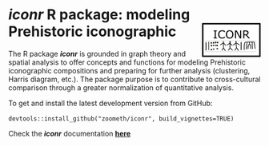 # ***iconr*** R package: modeling Prehistoric iconographic <img src="/logo/iconr_logo.png" align="right" />

The R package ***iconr*** is grounded in graph theory and spatial analysis to offer concepts and functions for modeling Prehistoric iconographic compositions and preparing for further analysis (clustering, Harris diagram, etc.). The package purpose is to contribute to cross-cultural comparison through a greater normalization of quantitative analysis.  

To get and install the latest development version from GitHub:

```
devtools::install_github("zoometh/iconr", build_vignettes=TRUE)
```

Check the ***iconr*** documentation [**here**](https://zoometh.github.io/iconr/vignettes/)
